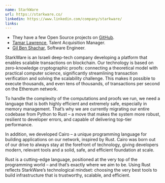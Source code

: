 ```yaml
---
name: StarkWare
url: https://starkware.co/
linkedin: https://www.linkedin.com/company/starkware/
links:
---
```



* They have a few Open Source projects on [GitHub](https://github.com/starkware-libs).
* [Tamar Lawrence](https://www.linkedin.com/in/tamar-lawrence-5945583/), Talent Acquisition Manager.
* [Gil Ben Shachar](https://www.linkedin.com/in/gil-ben-shachar-78212ab6/), Software Engineer.

StarkWare is an Israeli deep-tech company developing a platform that enables scalable transactions on blockchain. Our technology is based on zero-knowledge cryptographic proofs: connecting a theoretical model with practical computer science, significantly streamlining transaction verification and solving the scalability challenge. This makes it possible to execute thousands, and even tens of thousands, of transactions per second on the Ethereum network.

To handle the complexity of the computations and proofs we run, we need a language that is both highly efficient and extremely safe, especially in memory management. That’s why we are currently migrating our entire codebase from Python to Rust – a move that makes the system more robust, resilient to developer errors, and capable of delivering top-tier performance.

In addition, we developed Cairo – a unique programming language for building applications on our network, inspired by Rust. Cairo was born out of our drive to always stay at the forefront of technology, giving developers modern, relevant tools and a solid, safe, and efficient foundation at scale.

Rust is a cutting-edge language, positioned at the very top of the programming world – and that’s exactly where we aim to be. Using Rust reflects StarkWare’s technological mindset: choosing the very best tools to build infrastructure that is trustworthy, scalable, and efficient.

